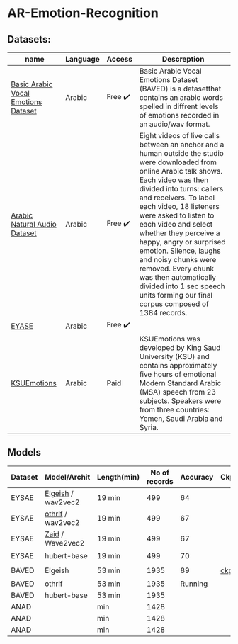 # AR-Emotion-Recognition
## Datasets:
name| Language| Access | Descreption
-------- | -------- |--------|--------|
[Basic Arabic Vocal Emotions Dataset](https://www.kaggle.com/a13x10/basic-arabic-vocal-emotions-dataset) | Arabic | Free ✔️|Basic Arabic Vocal Emotions Dataset (BAVED) is a datasetthat contains an arabic words spelled in diffrent levels of emotions recorded in an audio/wav format.
[Arabic Natural Audio Dataset](https://www.kaggle.com/suso172/arabic-natural-audio-dataset) | Arabic | Free ✔️|Eight videos of live calls between an anchor and a human outside the studio were downloaded from online Arabic talk shows. Each video was then divided into turns: callers and receivers. To label each video, 18 listeners were asked to listen to each video and select whether they perceive a happy, angry or surprised emotion. Silence, laughs and noisy chunks were removed. Every chunk was then automatically divided into 1 sec speech units forming our final corpus composed of 1384 records.
[EYASE](https://drive.google.com/file/d/1dGEhcc3hjtZKMkojdLxdSGYo2Nk4UJxF/view?usp=sharing) | Arabic | Free ✔️ | 
[KSUEmotions](https://catalog.ldc.upenn.edu/LDC2017S12) |Arabic | Paid | KSUEmotions was developed by King Saud University (KSU) and contains approximately five hours of emotional Modern Standard Arabic (MSA) speech from 23 subjects. Speakers were from three countries: Yemen, Saudi Arabia and Syria.









## Models

Dataset | Model/Archit | Length(min) | No of records  | Accuracy |Ckpt|ToDo
-------- | -------- |--------|--------|--------|-------- | --------
EYSAE | [Elgeish](https://huggingface.co/elgeish/wav2vec2-large-xlsr-53-arabic) / wav2vec2 | 19 min | 499 | 64 | | ✔️
EYSAE | [othrif](https://huggingface.co/othrif/wav2vec2-large-xlsr-arabic)  / wav2vec2 | 19 min | 499 | 67 | |✔️
EYSAE | [Zaid](https://huggingface.co/Zaid/wav2vec2-large-xlsr-53-arabic-egyptian) / Wave2vec2 | 19 min | 499 | 67 || ✔️
EYSAE | hubert-base | 19 min | 499 | 70 || ✔️
BAVED | Elgeish | 53 min | 1935 | 89 | [ckpt](https://wandb.ai/gof/huggingface/runs/17eh53w1?workspace=user-omarmohamed88)|✔️
BAVED | othrif | 53 min | 1935 |Running | 
BAVED | hubert-base | 53 min | 1935 | 
ANAD |  |  min | 1428 | 
ANAD |  |  min | 1428 | 
ANAD |  |  min | 1428 | 
